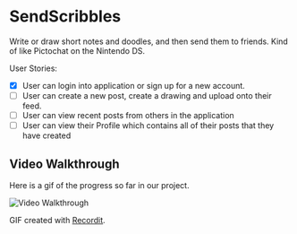 # SendScribbles
 Write or draw short notes and doodles, and then send them to friends. Kind of like Pictochat on the Nintendo DS. 
 
 User Stories:
 - [X] User can login into application or sign up for a new account.
- [ ] User can create a new post, create a drawing and upload onto their feed.
- [ ] User can view recent posts from others in the application
- [ ] User can view their Profile which contains all of their posts that they have created

## Video Walkthrough

Here is a gif of the progress so far in our project.

<img src='http://g.recordit.co/kFO1LlsqED.gif' title='Video Walkthrough' width='' alt='Video Walkthrough' />

GIF created with [Recordit](https://recordit.co/?utm_source=player&utm_medium=header&utm_campaign=recordit?utm_source=player&utm_medium=header&utm_campaign=recordit).
